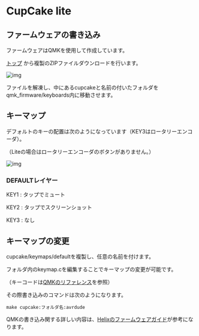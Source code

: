 # CupCake lite


## ファームウェアの書き込み

ファームウェアはQMKを使用して作成しています。

[トップ](https://github.com/nnaa0504/cupcake_liteV1) から複製のZIPファイルダウンロードを行います。

![img](https://imgur.com/ZONXZ9T.jpg)

ファイルを解凍し、中にあるcupcakeと名前の付いたフォルダをqmk_firmware/keyboards内に移動させます。


## キーマップ

デフォルトのキーの配置は次のようになっています（KEY3はロータリーエンコーダ）。

（Liteの場合はロータリーエンコーダのボタンがありません。）

![img](https://imgur.com/w4HKdTP.jpg)


### DEFAULTレイヤー

 KEY1 : タップでミュート 
 
 KEY2 : タップでスクリーンショット 
 
 KEY3 : なし 
 

## キーマップの変更

cupcake/keymaps/defaultを複製し、任意の名前を付けます。

フォルダ内のkeymap.cを編集することでキーマップの変更が可能です。

（キーコードは[QMKのリファレンス](https://docs.qmk.fm/#/keycodes)を参照）

その際書き込みのコマンドは次のようになります。

    make cupcake:フォルダ名:avrdude

QMKの書き込み関する詳しい内容は、[Helixのファームウェアガイド](https://github.com/MakotoKurauchi/helix/blob/master/Doc/firmware_jp.md)が参考になります。

